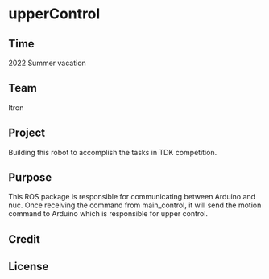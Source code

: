 # upperControl
## Time
2022 Summer vacation

## Team
Itron

## Project
Building this robot to accomplish the tasks in TDK competition.

## Purpose
This ROS package is responsible for communicating between Arduino and nuc.
Once receiving the command from main_control, 
it will send the motion command to Arduino which is responsible for upper control.
  
## Credit

## License